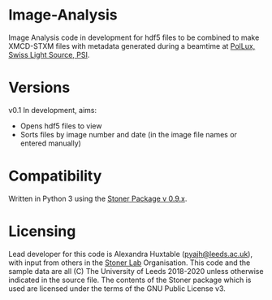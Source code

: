 # Image-Analysis
Image Analysis code in development for hdf5 files to be combined to make XMCD-STXM files with metadata generated during a beamtime at [PolLux, Swiss Light Source, PSI](https://www.psi.ch/en/sls/pollux).

# Versions
v0.1 In development, aims:
<ul>
<li> Opens hdf5 files to view
<li> Sorts files by image number and date (in the image file names or entered manually) </li> 
</ul>

# Compatibility
Written in Python 3 using the [Stoner Package v 0.9.x](https://github.com/stonerlab/Stoner-PythonCode).

# Licensing
Lead developer for this code is Alexandra Huxtable (pyajh@leeds.ac.uk), with input from others in the [Stoner Lab](https://github.com/stonerlab) Organisation.
This code and the sample data are all (C) The University of Leeds 2018-2020 unless otherwise indicated in the source file. The contents of the Stoner package which is used are licensed under the terms of the GNU Public License v3.
